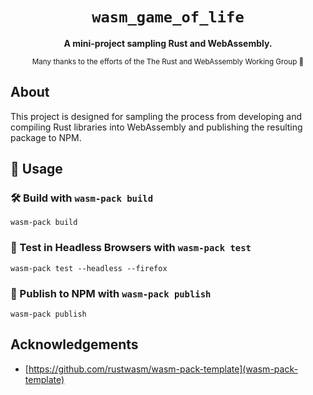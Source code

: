 <div align="center">

  <h1><code>wasm_game_of_life</code></h1>

  <strong>A mini-project sampling Rust and WebAssembly.</strong>

  <!-- <p>
    <a href="https://travis-ci.org/rustwasm/wasm-pack-template"><img src="https://img.shields.io/travis/rustwasm/wasm-pack-template.svg?style=flat-square" alt="Build Status" /></a>
  </p> -->

  <sub>Many thanks to the efforts of the The Rust and WebAssembly Working Group 🦀</sub>
</div>

## About

This project is designed for sampling the process from developing and compiling Rust libraries into WebAssembly and
publishing the resulting package to NPM.

## 🚴 Usage

<!-- ### 🐑 Use `cargo generate` to Clone this Template

[Learn more about `cargo generate` here.](https://github.com/ashleygwilliams/cargo-generate)

```
cargo generate --git https://github.com/rustwasm/wasm-pack-template.git --name my-project
cd my-project
``` -->

### 🛠️ Build with `wasm-pack build`

```
wasm-pack build
```

### 🔬 Test in Headless Browsers with `wasm-pack test`

```
wasm-pack test --headless --firefox
```

### 🎁 Publish to NPM with `wasm-pack publish`

```
wasm-pack publish
```

## Acknowledgements
* [https://github.com/rustwasm/wasm-pack-template](wasm-pack-template)